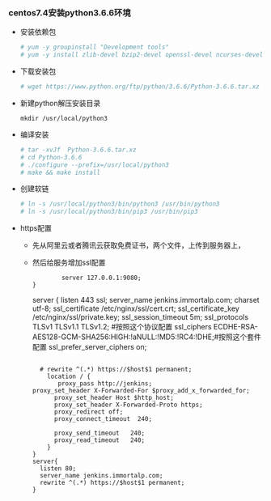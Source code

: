### centos7.4安装python3.6.6环境

* 安装依赖包

  ```bash
  # yum -y groupinstall "Development tools"
  # yum -y install zlib-devel bzip2-devel openssl-devel ncurses-devel sqlite-devel readline-devel tk-devel gdbm-devel db4-devel libpcap-devel xz-devel
  ```

* 下载安装包

  ``````bash
  # wget https://www.python.org/ftp/python/3.6.6/Python-3.6.6.tar.xz
  ``````

* 新建python解压安装目录

  ``````
  mkdir /usr/local/python3
  ``````

* 编译安装

  ``````bash
  # tar -xvJf  Python-3.6.6.tar.xz
  # cd Python-3.6.6
  # ./configure --prefix=/usr/local/python3
  # make && make install
  ``````

* 创建软链

  ``````bash
  # ln -s /usr/local/python3/bin/python3 /usr/bin/python3
  # ln -s /usr/local/python3/bin/pip3 /usr/bin/pip3
  ``````

* https配置

  * 先从阿里云或者腾讯云获取免费证书，两个文件，上传到服务器上，

  * 然后给服务增加ssl配置

    ```upstream jenkins {
            server 127.0.0.1:9080;
    }
    ```

    server {
        listen 443 ssl;
        server_name jenkins.immortalp.com;
        charset utf-8;
       ssl_certificate /etc/nginx/ssl/cert.crt;
      ssl_certificate_key /etc/nginx/ssl/private.key;
      ssl_session_timeout 5m;
      ssl_protocols TLSv1 TLSv1.1 TLSv1.2; #按照这个协议配置
      ssl_ciphers ECDHE-RSA-AES128-GCM-SHA256:HIGH:!aNULL:!MD5:!RC4:!DHE;#按照这个套件配置
      ssl_prefer_server_ciphers on;

    ```

      # rewrite ^(.*) https://$host$1 permanent;
        location / {
           proxy_pass http://jenkins;
    proxy_set_header X-Forwarded-For $proxy_add_x_forwarded_for;
          proxy_set_header Host $http_host;
          proxy_set_header X-Forwarded-Proto https;
          proxy_redirect off;
          proxy_connect_timeout  240;

          proxy_send_timeout   240;
          proxy_read_timeout   240;
        }
    }
    server{
      listen 80;
      server_name jenkins.immortalp.com;
      rewrite ^(.*) https://$host$1 permanent;
    }